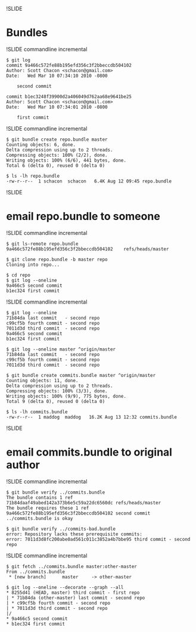 !SLIDE

# Bundles #

!SLIDE commandline incremental

	$ git log
	commit 9a466c572fe88b195efd356c3f2bbeccdb504102
	Author: Scott Chacon <schacon@gmail.com>
	Date:   Wed Mar 10 07:34:10 2010 -0800

	    second commit

	commit b1ec3248f39900d2a406049d762aa68e9641be25
	Author: Scott Chacon <schacon@gmail.com>
	Date:   Wed Mar 10 07:34:01 2010 -0800

	    first commit


!SLIDE commandline incremental

	$ git bundle create repo.bundle master
	Counting objects: 6, done.
	Delta compression using up to 2 threads.
	Compressing objects: 100% (2/2), done.
	Writing objects: 100% (6/6), 441 bytes, done.
	Total 6 (delta 0), reused 0 (delta 0)

	$ ls -lh repo.bundle 
	-rw-r--r--  1 schacon  schacon   6.4K Aug 12 09:45 repo.bundle

!SLIDE
# email repo.bundle to someone #

!SLIDE commandline incremental

	$ git ls-remote repo.bundle 
	9a466c572fe88b195efd356c3f2bbeccdb504102	refs/heads/master
	
	$ git clone repo.bundle -b master repo
	Cloning into repo...
	
	$ cd repo
	$ git log --oneline
	9a466c5 second commit
	b1ec324 first commit

!SLIDE commandline incremental

	$ git log --oneline
	71b84da last commit   - second repo
	c99cf5b fourth commit - second repo
	7011d3d third commit  - second repo
	9a466c5 second commit
	b1ec324 first commit
	
	$ git log --oneline master ^origin/master
	71b84da last commit   - second repo
	c99cf5b fourth commit - second repo
	7011d3d third commit  - second repo
	
	$ git bundle create commits.bundle master ^origin/master
	Counting objects: 11, done.
	Delta compression using up to 2 threads.
	Compressing objects: 100% (3/3), done.
	Writing objects: 100% (9/9), 775 bytes, done.
	Total 9 (delta 0), reused 0 (delta 0)

	$ ls -lh commits.bundle 
	-rw-r--r--  1 maddog  maddog   16.2K Aug 13 12:32 commits.bundle

!SLIDE

# email commits.bundle to original author #

!SLIDE commandline incremental

	$ git bundle verify ../commits.bundle
	The bundle contains 1 ref
	71b84daaf49abed142a373b6e5c59a22dc6560dc refs/heads/master
	The bundle requires these 1 ref
	9a466c572fe88b195efd356c3f2bbeccdb504102 second commit
	../commits.bundle is okay
	
	$ git bundle verify ../commits-bad.bundle
	error: Repository lacks these prerequisite commits:
	error: 7011d3d8fc200abe0ad561c011c3852a4b7bbe95 third commit - second repo

!SLIDE commandline incremental

	$ git fetch ../commits.bundle master:other-master
	From ../commits.bundle
	 * [new branch]      master     -> other-master
	
	$ git log --oneline --decorate --graph --all
	* 8255d41 (HEAD, master) third commit - first repo
	| * 71b84da (other-master) last commit - second repo
	| * c99cf5b fourth commit - second repo
	| * 7011d3d third commit - second repo
	|/
	* 9a466c5 second commit
	* b1ec324 first commit